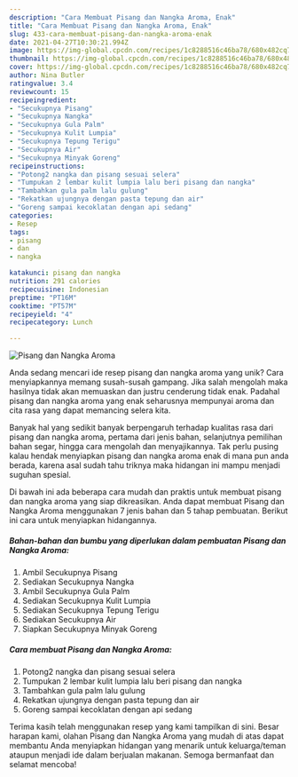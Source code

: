 ```yaml
---
description: "Cara Membuat Pisang dan Nangka Aroma, Enak"
title: "Cara Membuat Pisang dan Nangka Aroma, Enak"
slug: 433-cara-membuat-pisang-dan-nangka-aroma-enak
date: 2021-04-27T10:30:21.994Z
image: https://img-global.cpcdn.com/recipes/1c8288516c46ba78/680x482cq70/pisang-dan-nangka-aroma-foto-resep-utama.jpg
thumbnail: https://img-global.cpcdn.com/recipes/1c8288516c46ba78/680x482cq70/pisang-dan-nangka-aroma-foto-resep-utama.jpg
cover: https://img-global.cpcdn.com/recipes/1c8288516c46ba78/680x482cq70/pisang-dan-nangka-aroma-foto-resep-utama.jpg
author: Nina Butler
ratingvalue: 3.4
reviewcount: 15
recipeingredient:
- "Secukupnya Pisang"
- "Secukupnya Nangka"
- "Secukupnya Gula Palm"
- "Secukupnya Kulit Lumpia"
- "Secukupnya Tepung Terigu"
- "Secukupnya Air"
- "Secukupnya Minyak Goreng"
recipeinstructions:
- "Potong2 nangka dan pisang sesuai selera"
- "Tumpukan 2 lembar kulit lumpia lalu beri pisang dan nangka"
- "Tambahkan gula palm lalu gulung"
- "Rekatkan ujungnya dengan pasta tepung dan air"
- "Goreng sampai kecoklatan dengan api sedang"
categories:
- Resep
tags:
- pisang
- dan
- nangka

katakunci: pisang dan nangka 
nutrition: 291 calories
recipecuisine: Indonesian
preptime: "PT16M"
cooktime: "PT57M"
recipeyield: "4"
recipecategory: Lunch

---
```



![Pisang dan Nangka Aroma](https://img-global.cpcdn.com/recipes/1c8288516c46ba78/680x482cq70/pisang-dan-nangka-aroma-foto-resep-utama.jpg)

Anda sedang mencari ide resep pisang dan nangka aroma yang unik? Cara menyiapkannya memang susah-susah gampang. Jika salah mengolah maka hasilnya tidak akan memuaskan dan justru cenderung tidak enak. Padahal pisang dan nangka aroma yang enak seharusnya mempunyai aroma dan cita rasa yang dapat memancing selera kita.

Banyak hal yang sedikit banyak berpengaruh terhadap kualitas rasa dari pisang dan nangka aroma, pertama dari jenis bahan, selanjutnya pemilihan bahan segar, hingga cara mengolah dan menyajikannya. Tak perlu pusing kalau hendak menyiapkan pisang dan nangka aroma enak di mana pun anda berada, karena asal sudah tahu triknya maka hidangan ini mampu menjadi suguhan spesial.




Di bawah ini ada beberapa cara mudah dan praktis untuk membuat pisang dan nangka aroma yang siap dikreasikan. Anda dapat membuat Pisang dan Nangka Aroma menggunakan 7 jenis bahan dan 5 tahap pembuatan. Berikut ini cara untuk menyiapkan hidangannya.

<!--inarticleads1-->

##### Bahan-bahan dan bumbu yang diperlukan dalam pembuatan Pisang dan Nangka Aroma:

1. Ambil Secukupnya Pisang
1. Sediakan Secukupnya Nangka
1. Ambil Secukupnya Gula Palm
1. Sediakan Secukupnya Kulit Lumpia
1. Sediakan Secukupnya Tepung Terigu
1. Sediakan Secukupnya Air
1. Siapkan Secukupnya Minyak Goreng




<!--inarticleads2-->

##### Cara membuat Pisang dan Nangka Aroma:

1. Potong2 nangka dan pisang sesuai selera
1. Tumpukan 2 lembar kulit lumpia lalu beri pisang dan nangka
1. Tambahkan gula palm lalu gulung
1. Rekatkan ujungnya dengan pasta tepung dan air
1. Goreng sampai kecoklatan dengan api sedang




Terima kasih telah menggunakan resep yang kami tampilkan di sini. Besar harapan kami, olahan Pisang dan Nangka Aroma yang mudah di atas dapat membantu Anda menyiapkan hidangan yang menarik untuk keluarga/teman ataupun menjadi ide dalam berjualan makanan. Semoga bermanfaat dan selamat mencoba!
